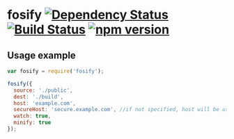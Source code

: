 # fosify [![Dependency Status](https://david-dm.org/zkochan/fosify/status.svg?style=flat)](https://david-dm.org/zkochan/fosify) [![Build Status](https://travis-ci.org/zkochan/fosify.svg)](https://travis-ci.org/zkochan/fosify) [![npm version](https://badge.fury.io/js/fosify.svg)](http://badge.fury.io/js/fosify)

## Usage example

``` js
var fosify = require('fosify');

fosify({
  source: './public',
  dest: './build',
  host: 'example.com',
  secureHost: 'secure.example.com', //if not specified, host will be used for secure as well.
  watch: true,
  minify: true
});
```
